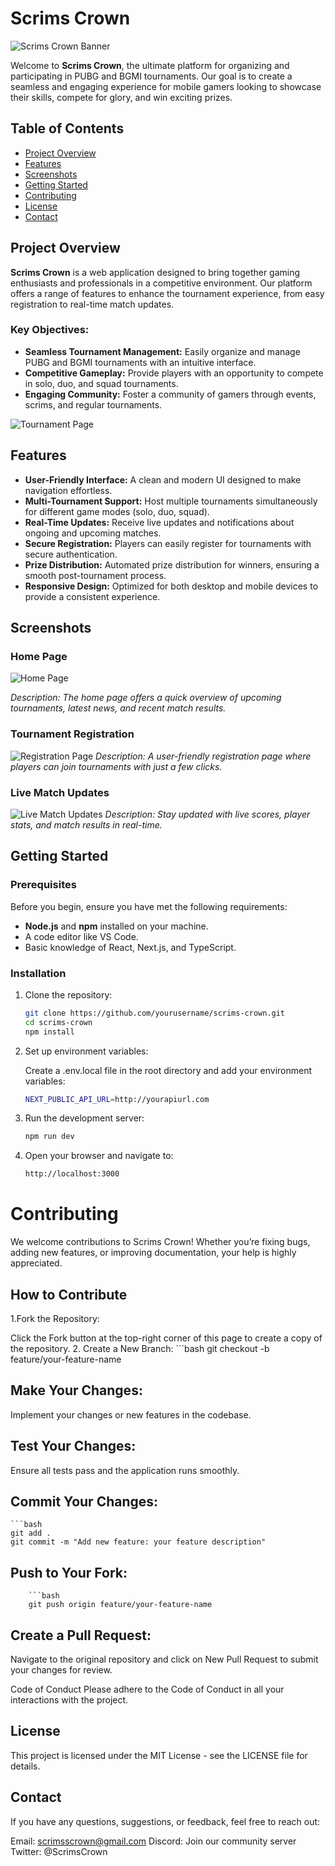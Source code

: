 # Scrims Crown

![Scrims Crown Banner](https://utfs.io/f/7ce77f8d-7130-45f6-a447-29a2b5f9dc2b-bdwyaz.png) <!-- Replace with your actual image path -->

Welcome to **Scrims Crown**, the ultimate platform for organizing and participating in PUBG and BGMI tournaments. Our goal is to create a seamless and engaging experience for mobile gamers looking to showcase their skills, compete for glory, and win exciting prizes.

## Table of Contents
- [Project Overview](#project-overview)
- [Features](#features)
- [Screenshots](#screenshots)
- [Getting Started](#getting-started)
- [Contributing](#contributing)
- [License](#license)
- [Contact](#contact)

## Project Overview

**Scrims Crown** is a web application designed to bring together gaming enthusiasts and professionals in a competitive environment. Our platform offers a range of features to enhance the tournament experience, from easy registration to real-time match updates.

### Key Objectives:
- **Seamless Tournament Management:** Easily organize and manage PUBG and BGMI tournaments with an intuitive interface.
- **Competitive Gameplay:** Provide players with an opportunity to compete in solo, duo, and squad tournaments.
- **Engaging Community:** Foster a community of gamers through events, scrims, and regular tournaments.

![Tournament Page](./public/images/tournament-page.png) <!-- Replace with your actual image path -->

## Features

- **User-Friendly Interface:** A clean and modern UI designed to make navigation effortless.
- **Multi-Tournament Support:** Host multiple tournaments simultaneously for different game modes (solo, duo, squad).
- **Real-Time Updates:** Receive live updates and notifications about ongoing and upcoming matches.
- **Secure Registration:** Players can easily register for tournaments with secure authentication.
- **Prize Distribution:** Automated prize distribution for winners, ensuring a smooth post-tournament process.
- **Responsive Design:** Optimized for both desktop and mobile devices to provide a consistent experience.

## Screenshots

### Home Page
![Home Page](https://utfs.io/f/7ce77f8d-7130-45f6-a447-29a2b5f9dc2b-bdwyaz.png) <!-- Replace with your actual image path -->


*Description: The home page offers a quick overview of upcoming tournaments, latest news, and recent match results.*

### Tournament Registration
![Registration Page](https://utfs.io/f/ca4b4fb4-2f12-4d1b-8bed-c4544b33016e-bdwtuz.png) <!-- Replace with your actual image path -->
*Description: A user-friendly registration page where players can join tournaments with just a few clicks.*

### Live Match Updates
![Live Match Updates](https://utfs.io/f/fdf0a70a-9a6f-445e-af5c-748fd1a93981-3b.webp) <!-- Replace with your actual image path -->
*Description: Stay updated with live scores, player stats, and match results in real-time.*

## Getting Started

### Prerequisites

Before you begin, ensure you have met the following requirements:
- **Node.js** and **npm** installed on your machine.
- A code editor like VS Code.
- Basic knowledge of React, Next.js, and TypeScript.

### Installation

1. Clone the repository:

   ```bash
   git clone https://github.com/yourusername/scrims-crown.git
   cd scrims-crown
   npm install
2. Set up environment variables:

    Create a .env.local file in the root directory and add your environment variables:
    ```bash
    NEXT_PUBLIC_API_URL=http://yourapiurl.com

3. Run the development server: 

   ```bash
   npm run dev

4. Open your browser and navigate to:   
    ```bash
    http://localhost:3000

# Contributing
We welcome contributions to Scrims Crown! Whether you’re fixing bugs, adding new features, or improving documentation, your help is highly appreciated.

## How to Contribute
1.Fork the Repository:

Click the Fork button at the top-right corner of this page to create a copy of the repository.
2. Create a New Branch:
    ```bash
    git checkout -b feature/your-feature-name

## Make Your Changes:

Implement your changes or new features in the codebase.

## Test Your Changes:

Ensure all tests pass and the application runs smoothly.

## Commit Your Changes:
    ```bash
    git add .
    git commit -m "Add new feature: your feature description"

## Push to Your Fork:
        ```bash
        git push origin feature/your-feature-name

## Create a Pull Request:

Navigate to the original repository and click on New Pull Request to submit your changes for review.

Code of Conduct
Please adhere to the Code of Conduct in all your interactions with the project.

## License
This project is licensed under the MIT License - see the LICENSE file for details.

## Contact
If you have any questions, suggestions, or feedback, feel free to reach out:

Email: scrimsscrown@gmail.com
Discord: Join our community server
Twitter: @ScrimsCrown
